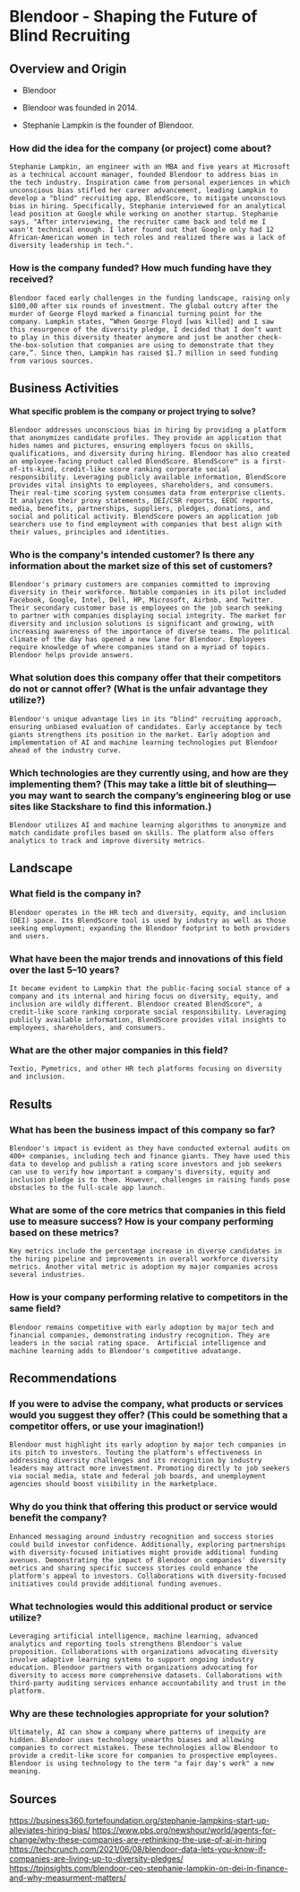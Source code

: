 # Blendoor - Shaping the Future of Blind Recruiting

## Overview and Origin

* Blendoor

* Blendoor was founded in 2014.

* Stephanie Lampkin is the founder of Blendoor.

### How did the idea for the company (or project) come about?

    Stephanie Lampkin, an engineer with an MBA and five years at Microsoft as a technical account manager, founded Blendoor to address bias in the tech industry. Inspiration came from personal experiences in which unconscious bias stifled her career advancement, leading Lampkin to develop a "blind" recruiting app, BlendScore, to mitigate unconscious bias in hiring. Specifically, Stephanie interviewed for an analytical lead position at Google while working on another startup. Stephanie says, "After interviewing, the recruiter came back and told me I wasn't technical enough. I later found out that Google only had 12 African-American women in tech roles and realized there was a lack of diversity leadership in tech.". 

### How is the company funded? How much funding have they received?

    Blendoor faced early challenges in the funding landscape, raising only $100,00 after six rounds of investment. The global outcry after the murder of George Floyd marked a financial turning point for the company. Lampkin states, “When George Floyd [was killed] and I saw this resurgence of the diversity pledge, I decided that I don’t want to play in this diversity theater anymore and just be another check-the-box-solution that companies are using to demonstrate that they care,”. Since then, Lampkin has raised $1.7 million in seed funding from various sources.

## Business Activities

#### What specific problem is the company or project trying to solve?

    Blendoor addresses unconscious bias in hiring by providing a platform that anonymizes candidate profiles. They provide an application that hides names and pictures, ensuring employers focus on skills, qualifications, and diversity during hiring. Blendoor has also created an employee-facing product called BlendScore. BlendScore™ is a first-of-its-kind, credit-like score ranking corporate social responsibility. Leveraging publicly available information, BlendScore provides vital insights to employees, shareholders, and consumers. Their real-time scoring system consumes data from enterprise clients. It analyzes their proxy statements, DEI/CSR reports, EEOC reports, media, benefits, partnerships, suppliers, pledges, donations, and social and political activity. BlendScore powers an application job searchers use to find employment with companies that best align with their values, principles and identities. 

### Who is the company's intended customer? Is there any information about the market size of this set of customers?

    Blendoor's primary customers are companies committed to improving diversity in their workforce. Notable companies in its pilot included Facebook, Google, Intel, Dell, HP, Microsoft, Airbnb, and Twitter. Their secondary customer base is employees on the job search seeking to partner with companies displaying social integrity. The market for diversity and inclusion solutions is significant and growing, with increasing awareness of the importance of diverse teams. The political climate of the day has opened a new lane for Blendoor. Employees require knowledge of where companies stand on a myriad of topics. Blendoor helps provide answers.


### What solution does this company offer that their competitors do not or cannot offer? (What is the unfair advantage they utilize?)

    Blendoor's unique advantage lies in its "blind" recruiting approach, ensuring unbiased evaluation of candidates. Early acceptance by tech giants strengthens its position in the market. Early adoption and implementation of AI and machine learning technologies put Blendoor ahead of the industry curve.


### Which technologies are they currently using, and how are they implementing them? (This may take a little bit of sleuthing&mdash;you may want to search the company’s engineering blog or use sites like Stackshare to find this information.)

    Blendoor utilizes AI and machine learning algorithms to anonymize and match candidate profiles based on skills. The platform also offers analytics to track and improve diversity metrics.

## Landscape

### What field is the company in?

    Blendoor operates in the HR tech and diversity, equity, and inclusion (DEI) space. Its BlendScore tool is used by industry as well as those seeking employment; expanding the Blendoor footprint to both providers and users.


### What have been the major trends and innovations of this field over the last 5&ndash;10 years?

    It became evident to Lampkin that the public-facing social stance of a company and its internal and hiring focus on diversity, equity, and inclusion are wildly different. Blendoor created BlendScore™, a credit-like score ranking corporate social responsibility. Leveraging publicly available information, BlendScore provides vital insights to employees, shareholders, and consumers.

### What are the other major companies in this field?

    Textio, Pymetrics, and other HR tech platforms focusing on diversity and inclusion.

## Results

### What has been the business impact of this company so far?

    Blendoor's impact is evident as they have conducted external audits on 400+ companies, including tech and finance giants. They have used this data to develop and publish a rating score investors and job seekers can use to verify how important a company's diversity, equity and inclusion pledge is to them. However, challenges in raising funds pose obstacles to the full-scale app launch.

### What are some of the core metrics that companies in this field use to measure success? How is your company performing based on these metrics?

    Key metrics include the percentage increase in diverse candidates in the hiring pipeline and improvements in overall workforce diversity metrics. Another vital metric is adoption my major companies across several industries.


### How is your company performing relative to competitors in the same field?

    Blendoor remains competitive with early adoption by major tech and financial companies, demonstrating industry recognition. They are leaders in the social rating space.  Artificial intelligence and machine learning adds to Blendoor's competitive advatange.

## Recommendations

### If you were to advise the company, what products or services would you suggest they offer? (This could be something that a competitor offers, or use your imagination!)

    Blendoor must highlight its early adoption by major tech companies in its pitch to investors. Touting the platform's effectiveness in addressing diversity challenges and its recognition by industry leaders may attract more investment. Promoting directly to job seekers via social media, state and federal job boards, and unemployment agencies should boost visibility in the marketplace. 

### Why do you think that offering this product or service would benefit the company?

    Enhanced messaging around industry recognition and success stories could build investor confidence. Additionally, exploring partnerships with diversity-focused initiatives might provide additional funding avenues. Demonstrating the impact of Blendoor on companies' diversity metrics and sharing specific success stories could enhance the platform's appeal to investors. Collaborations with diversity-focused initiatives could provide additional funding avenues.

### What technologies would this additional product or service utilize?

    Leveraging artificial intelligence, machine learning, advanced analytics and reporting tools strengthens Blendoor's value proposition. Collaborations with organizations advocating diversity involve adaptive learning systems to support ongoing industry education. Blendoor partners with organizations advocating for diversity to access more comprehensive datasets. Collaborations with third-party auditing services enhance accountability and trust in the platform.


### Why are these technologies appropriate for your solution?

    Ultimately, AI can show a company where patterns of inequity are hidden. Blendoor uses technology unearths biases and allowing companies to correct mistakes. These technologies allow Blendoor to provide a credit-like score for companies to prospective employees. Blendoor is using technology to the term "a fair day's work" a new meaning. 


## Sources

https://business360.fortefoundation.org/stephanie-lampkins-start-up-alleviates-hiring-bias/
https://www.pbs.org/newshour/world/agents-for-change/why-these-companies-are-rethinking-the-use-of-ai-in-hiring
https://techcrunch.com/2021/06/08/blendoor-data-lets-you-know-if-companies-are-living-up-to-diversity-pledges/
https://tpinsights.com/blendoor-ceo-stephanie-lampkin-on-dei-in-finance-and-why-measurment-matters/